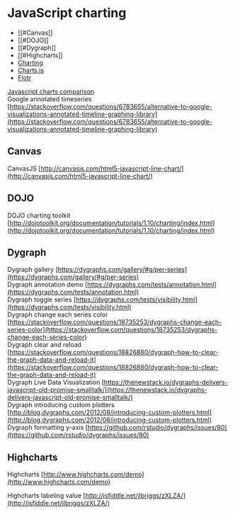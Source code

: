 # JavaScript charting 

- [[#Canvas]]
- [[#DOJO]]
- [[#Dygraph]]
- [[#Highcharts]]
- [Charting](http://mannaio.altervista.org/design/interactive-javascript-charts/)
- [Charts.js]([http://www.chartjs.org/)
- [Flotr](https://www.script-tutorials.com/html5-charts-and-graphs/) 
  

[Javascript charts comparison](https://socialcompare.com/en/comparison/javascript-graphs-and-charts-libraries)  
Google annotated timeseries [https://stackoverflow.com/questions/6783655/alternative-to-google-visualizations-annotated-timeline-graphing-library](https://stackoverflow.com/questions/6783655/alternative-to-google-visualizations-annotated-timeline-graphing-library)  

## Canvas

CanvasJS [http://canvasjs.com/html5-javascript-line-chart/](http://canvasjs.com/html5-javascript-line-chart/)  


## DOJO

DOJO charting toolkit [http://dojotoolkit.org/documentation/tutorials/1.10/charting/index.html](http://dojotoolkit.org/documentation/tutorials/1.10/charting/index.html)

## Dygraph

Dygraph gallery [https://dygraphs.com/gallery/#g/per-series](https://dygraphs.com/gallery/#g/per-series)  
Dygraph annotation demo [https://dygraphs.com/tests/annotation.html](https://dygraphs.com/tests/annotation.html)  
Dygraph toggle series [https://dygraphs.com/tests/visibility.html](https://dygraphs.com/tests/visibility.html)  
Dygraph change each series color [https://stackoverflow.com/questions/18735253/dygraphs-change-each-series-color](https://stackoverflow.com/questions/18735253/dygraphs-change-each-series-color)  
Dygraph clear and reload [https://stackoverflow.com/questions/18826880/dygraph-how-to-clear-the-graph-data-and-reload-it](https://stackoverflow.com/questions/18826880/dygraph-how-to-clear-the-graph-data-and-reload-it)  
Dygraph Live Data Visualization [https://thenewstack.io/dygraphs-delivers-javascript-old-promise-smalltalk/](https://thenewstack.io/dygraphs-delivers-javascript-old-promise-smalltalk/)  
Dygraph introducing custom plotters [http://blog.dygraphs.com/2012/08/introducing-custom-plotters.html](http://blog.dygraphs.com/2012/08/introducing-custom-plotters.html)  
Dygraph formatting y-axis [https://github.com/rstudio/dygraphs/issues/80](https://github.com/rstudio/dygraphs/issues/80)  

## Highcharts

Highcharts [http://www.highcharts.com/demo](http://www.highcharts.com/demo)  

Highcharts labeling value [http://jsfiddle.net/jlbriggs/zXLZA/](http://jsfiddle.net/jlbriggs/zXLZA/)